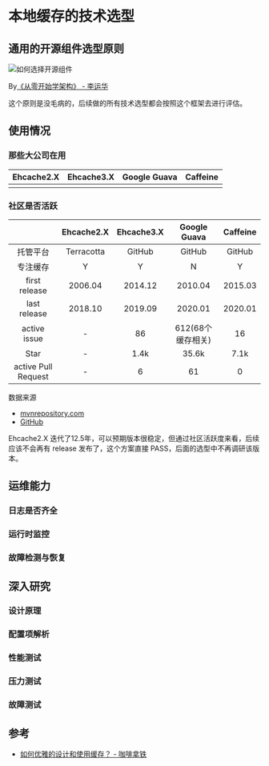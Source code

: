 # 本地缓存的技术选型

## 通用的开源组件选型原则

![如何选择开源组件](http://image.rainstorm.vip/blog/如何选择开源组件.png)

By[《从零开始学架构》 - 李运华](http://search.dangdang.com/?key=%B4%D3%C1%E3%BF%AA%CA%BC%D1%A7%BC%DC%B9%B9&act=input)

这个原则是没毛病的，后续做的所有技术选型都会按照这个框架去进行评估。

## 使用情况

### 那些大公司在用

|Ehcache2.X| Ehcache3.X| Google Guava | Caffeine |
|:---:|:---:|:---:|:---:|
|||||

### 社区是否活跃

||Ehcache2.X| Ehcache3.X| Google Guava | Caffeine |
|:---:|:---:|:---:|:---:|:---:|
|托管平台|Terracotta|GitHub|GitHub|GitHub|
|专注缓存|Y|Y|N|Y|
|first release|2006.04|2014.12|2010.04|2015.03|
|last release|2018.10|2019.09|2020.01|2020.01|
|active issue|-|86|612(68个缓存相关)|16|
|Star|-|1.4k|35.6k|7.1k|
|active Pull Request|-|6|61|0|

数据来源

- [mvnrepository.com](https://mvnrepository.com/)
- [GitHub](https://github.com/)

Ehcache2.X 迭代了12.5年，可以预期版本很稳定，但通过社区活跃度来看，后续应该不会再有 release 发布了，这个方案直接 PASS，后面的选型中不再调研该版本。

## 运维能力

### 日志是否齐全

### 运行时监控

### 故障检测与恢复

## 深入研究

### 设计原理

### 配置项解析

### 性能测试

### 压力测试

### 故障测试

## 参考

- [如何优雅的设计和使用缓存？ - 咖啡拿铁](https://juejin.im/post/5b849878e51d4538c77a974a)
